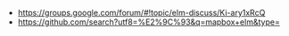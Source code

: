- https://groups.google.com/forum/#!topic/elm-discuss/Ki-ary1xRcQ
- https://github.com/search?utf8=%E2%9C%93&q=mapbox+elm&type=
